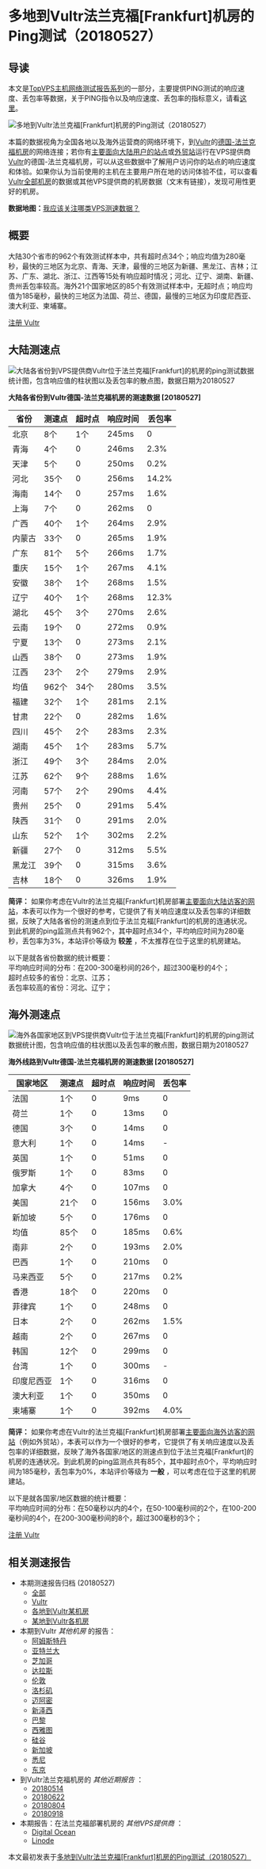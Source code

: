 #  多地到Vultr法兰克福[Frankfurt]机房的Ping测试（20180527） 

## 导读

本文是[TopVPS主机网络测试报告系列](https://vps123.top/pingtest)的一部分，主要提供PING测试的响应速度、丢包率等数据，关于PING指令以及响应速度、丢包率的指标意义，请看[这里](https://vps123.top/what-is-ping.html)。

![多地到Vultr法兰克福\[Frankfurt\]机房的Ping测试（20180527）](/images/thumbnails/to_vultr_Frankfurt.png)

本篇的数据视角为全国各地以及海外运营商的网络环境下，到[Vultr](https://vps123.top/go/vultr)的[德国-法兰克福机房](https://vps123.top/vultr-facilities.html#frankfurt)的网络连接；若你有[主要面向大陆用户的站点](https://vps123.top/website-for-mainland-users.html)或[外贸站](https://vps123.top/website-for-internation-trade.html)运行在VPS提供商[Vultr](https://vps123.top/go/vultr)的德国-法兰克福机房，可以从这些数据中了解用户访问你的站点的响应速度和体验。如果你认为当前使用的主机在主要用户所在地的访问体验不佳，可以查看[Vultr全部机房](/vultr/isp/china/20180527-vultr-isp-china.md)的数据或其他VPS提供商的机房数据（文末有链接），发现可用性更好的机房。

**数据地图：**[我应该关注哪类VPS测速数据？](https://vps123.top/find-pingtest-data-you-need.html)

## 概要

大陆30个省市的962个有效测试样本中，共有超时点34个；响应均值为280毫秒，最快的三地区为北京、青海、天津，最慢的三地区为新疆、黑龙江、吉林；江苏、广东、湖北、浙江、江西等15处有响应超时情况；河北、辽宁、湖南、新疆、贵州丢包率较高。海外21个国家地区的85个有效测试样本中，无超时点；响应均值为185毫秒，最快的三地区为法国、荷兰、德国，最慢的三地区为印度尼西亚、澳大利亚、柬埔寨。

[注册 Vultr](https://vps123.top/go/vultr/_btn1)

## 大陆测速点

![大陆各省份到VPS提供商Vultr位于法兰克福\[Frankfurt\]的机房的ping测试数据统计图，包含响应值的柱状图以及丢包率的散点图，数据日期为20180527](/images/pingtests/vultr_20180527/plot_idc_vultr_germany-frankfurt_20180527_mainland.png)

**大陆各省份到Vultr德国-法兰克福机房的测速数据 [20180527]**

省份 | 测速点 | 超时点 | 响应时间 | 丢包率  
---|---|---|---|---  
北京 | 8个 | 1个 | 245ms | 0  
青海 | 4个 | 0 | 246ms | 2.3%  
天津 | 5个 | 0 | 250ms | 0.2%  
河北 | 35个 | 0 | 256ms | 14.2%  
海南 | 14个 | 0 | 257ms | 1.6%  
上海 | 7个 | 0 | 262ms | 0  
广西 | 40个 | 1个 | 264ms | 2.9%  
内蒙古 | 33个 | 0 | 265ms | 1.9%  
广东 | 81个 | 5个 | 266ms | 1.7%  
重庆 | 15个 | 1个 | 267ms | 4.1%  
安徽 | 38个 | 1个 | 268ms | 1.5%  
辽宁 | 40个 | 1个 | 268ms | 12.3%  
湖北 | 45个 | 3个 | 270ms | 2.6%  
云南 | 19个 | 0 | 272ms | 0.9%  
宁夏 | 13个 | 0 | 273ms | 2.1%  
山西 | 38个 | 0 | 273ms | 1.9%  
江西 | 23个 | 2个 | 279ms | 2.9%  
均值 | 962个 | 34个 | 280ms | 3.5%  
福建 | 32个 | 1个 | 281ms | 2.1%  
甘肃 | 22个 | 0 | 282ms | 1.6%  
四川 | 45个 | 2个 | 283ms | 2.3%  
湖南 | 45个 | 1个 | 283ms | 5.7%  
浙江 | 49个 | 3个 | 284ms | 2.0%  
江苏 | 62个 | 9个 | 288ms | 1.6%  
河南 | 57个 | 2个 | 290ms | 4.4%  
贵州 | 25个 | 0 | 291ms | 5.4%  
陕西 | 31个 | 0 | 291ms | 2.0%  
山东 | 52个 | 1个 | 302ms | 2.2%  
新疆 | 27个 | 0 | 312ms | 5.5%  
黑龙江 | 39个 | 0 | 315ms | 3.6%  
吉林 | 18个 | 0 | 326ms | 1.9%  
  
**简评：** 如果你考虑在Vultr的法兰克福[Frankfurt]机房部署[主要面向大陆访客的网站](website-for-mainland-users.html)，本表可以作为一个很好的参考，它提供了有关响应速度以及丢包率的详细数据，反映了大陆各省份的测速点到位于法兰克福[Frankfurt]的机房的连通状况。到此机房的ping监测点共有962个，其中超时点34个，平均响应时间为280毫秒，丢包率为3%，本站评价等级为 **较差** ，不太推荐在位于这里的机房建站。

以下是就各省份数据的统计概要：  
平均响应时间的分布：在200-300毫秒间的26个，超过300毫秒的4个；  
超时点较多的省份：北京、江苏；  
丢包率较高的省份：河北、辽宁；

## 海外测速点

![海外各国家地区到VPS提供商Vultr位于法兰克福\[Frankfurt\]的机房的ping测试数据统计图，包含响应值的柱状图以及丢包率的散点图，数据日期为20180527](/images/pingtests/vultr_20180527/plot_idc_vultr_germany-frankfurt_20180527_overseas.png)

**海外线路到Vultr德国-法兰克福机房的测速数据 [20180527]**

国家地区 | 测速点 | 超时点 | 响应时间 | 丢包率  
---|---|---|---|---  
法国 | 1个 | 0 | 9ms | 0  
荷兰 | 1个 | 0 | 13ms | 0  
德国 | 3个 | 0 | 14ms | 0  
意大利 | 1个 | 0 | 14ms | -  
英国 | 1个 | 0 | 51ms | 0  
俄罗斯 | 1个 | 0 | 83ms | 0  
加拿大 | 4个 | 0 | 107ms | 0  
美国 | 21个 | 0 | 156ms | 3.0%  
新加坡 | 5个 | 0 | 176ms | 0  
均值 | 85个 | 0 | 185ms | 0.6%  
南非 | 2个 | 0 | 193ms | 2.0%  
巴西 | 1个 | 0 | 210ms | 0  
马来西亚 | 5个 | 0 | 217ms | 0.2%  
香港 | 18个 | 0 | 220ms | 0  
菲律宾 | 1个 | 0 | 248ms | 0  
日本 | 2个 | 0 | 262ms | 1.5%  
越南 | 2个 | 0 | 267ms | 0  
韩国 | 12个 | 0 | 299ms | 0  
台湾 | 1个 | 0 | 300ms | -  
印度尼西亚 | 1个 | 0 | 316ms | 0  
澳大利亚 | 1个 | 0 | 350ms | 0  
柬埔寨 | 1个 | 0 | 392ms | 4.0%  
  
**简评：** 如果你考虑在Vultr的法兰克福[Frankfurt]机房部署[主要面向海外访客的网站](https://vps123.top/website-for-internation-trade.html)（例如外贸站），本表可以作为一个很好的参考，它提供了有关响应速度以及丢包率的详细数据，反映了海外各国家/地区的测速点到位于法兰克福[Frankfurt]的机房的连通状况。到此机房的ping监测点共有85个，其中超时点0个，平均响应时间为185毫秒，丢包率为0%，本站评价等级为 **一般** ，可以考虑在位于这里的机房建站。

以下是就各国家/地区数据的统计概要：  
平均响应时间的分布：在50毫秒以内的4个，在50-100毫秒间的2个，在100-200毫秒间的4个，在200-300毫秒间的8个，超过300毫秒的3个；

[注册 Vultr](https://vps123.top/go/vultr/_btn2)

## 相关测速报告

  * 本期测速报告归档 (20180527) 
    * [全部](https://vps123.top/pingtests/20180527 "本期各VPS提供商全部测速报告")
    * [Vultr](https://vps123.top/pingtests/idc-vultr/20180527 "本期Vultr的全部测速报告")
    * [各地到Vultr某机房](https://vps123.top/pingtests/idc-vultr/isp-global/20180527 "以Vultr某机房为关注对象的视角，横向比较大陆各省份、海外各国家地区")
    * [某地到Vultr各机房](https://vps123.top/pingtests/idc-vultr/facility-all/20180527 "以大陆某省份为关注对象的视角，横向比较Vultr各机房")
  * 本期到Vultr _其他机房_ 的报告： 
    * [阿姆斯特丹](/vultr/idc/amsterdam/20180527-vultr-idc-amsterdam.md "多地到Vultr阿姆斯特丹机房的Ping测试 20180527")
    * [亚特兰大](/vultr/idc/atlanta/20180527-vultr-idc-atlanta.md "多地到Vultr亚特兰大机房的Ping测试 20180527")
    * [芝加哥](/vultr/idc/chicago/20180527-vultr-idc-chicago.md "多地到Vultr芝加哥机房的Ping测试 20180527")
    * [达拉斯](/vultr/idc/dallas/20180527-vultr-idc-dallas.md "多地到Vultr达拉斯机房的Ping测试 20180527")
    * [伦敦](/vultr/idc/london/20180527-vultr-idc-london.md "多地到Vultr伦敦机房的Ping测试 20180527")
    * [洛杉矶](/vultr/idc/losangeles/20180527-vultr-idc-losangeles.md "多地到Vultr洛杉矶机房的Ping测试 20180527")
    * [迈阿密](/vultr/idc/miami/20180527-vultr-idc-miami.md "多地到Vultr迈阿密机房的Ping测试 20180527")
    * [新泽西](/vultr/idc/newjersey/20180527-vultr-idc-newjersey.md "多地到Vultr新泽西机房的Ping测试 20180527")
    * [巴黎](/vultr/idc/paris/20180527-vultr-idc-paris.md "多地到Vultr巴黎机房的Ping测试 20180527")
    * [西雅图](/vultr/idc/seattle/20180527-vultr-idc-seattle.md "多地到Vultr西雅图机房的Ping测试 20180527")
    * [硅谷](/vultr/idc/siliconvalley/20180527-vultr-idc-siliconvalley.md "多地到Vultr硅谷机房的Ping测试 20180527")
    * [新加坡](/vultr/idc/singapore/20180527-vultr-idc-singapore.md "多地到Vultr新加坡机房的Ping测试 20180527")
    * [悉尼](/vultr/idc/sydney/20180527-vultr-idc-sydney.md "多地到Vultr悉尼机房的Ping测试 20180527")
    * [东京](/vultr/idc/tokyo/20180527-vultr-idc-tokyo.md "多地到Vultr东京机房的Ping测试 20180527")
  * 到Vultr法兰克福机房的 _其他近期报告_ ： 
    * [20180514](/vultr/idc/frankfurt/20180514-vultr-idc-frankfurt.md "多地到Vultr法兰克福机房的Ping测试 20180514")
    * [20180622](/vultr/idc/frankfurt/20180622-vultr-idc-frankfurt.md "多地到Vultr法兰克福机房的Ping测试 20180622")
    * [20180804](/vultr/idc/frankfurt/20180804-vultr-idc-frankfurt.md "多地到Vultr法兰克福机房的Ping测试 20180804")
    * [20180918](/vultr/idc/frankfurt/20180918-vultr-idc-frankfurt.md "多地到Vultr法兰克福机房的Ping测试 20180918")
  * 本期报告：在法兰克福部署机房的 _其他VPS提供商_ ： 
    * [Digital Ocean](do/idc/frankfurt/20180527-do-idc-frankfurt.md "多地到Digital Ocean法兰克福机房的Ping测试 20180527")
    * [Linode](/linode/idc/frankfurt/20180527-linode-idc-frankfurt.md "多地到Linode法兰克福机房的Ping测试 20180527")



本文最初发表于[多地到Vultr法兰克福[Frankfurt]机房的Ping测试（20180527）](https://vps123.top/pingtest/20180527-vultr-idc-frankfurt.html)
